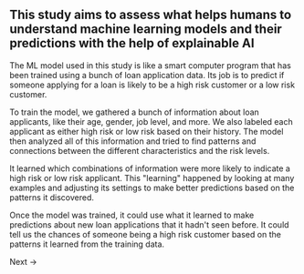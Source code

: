 ## This study aims to assess what helps humans to understand machine learning models and their predictions with the help of explainable AI

The ML model used in this study is like a smart computer program that has been trained using a bunch of loan application
data. Its job is to predict if someone applying for a loan is likely to be a high risk customer or a low risk customer.

To train the model, we gathered a bunch of information about loan applicants, like their age, gender, job level, and 
more. We also labeled each applicant as either high risk or low risk based on their history. The model then analyzed all
of this information and tried to find patterns and connections between the different characteristics and the risk levels.

It learned which combinations of information were more likely to indicate a high risk or low risk applicant. 
This "learning" happened by looking at many examples and adjusting its settings to make better predictions based on the
patterns it discovered.

Once the model was trained, it could use what it learned to make predictions about new loan applications that it hadn't
seen before. It could tell us the chances of someone being a high risk customer based on the patterns it learned from 
the training data.

Next &rarr;

